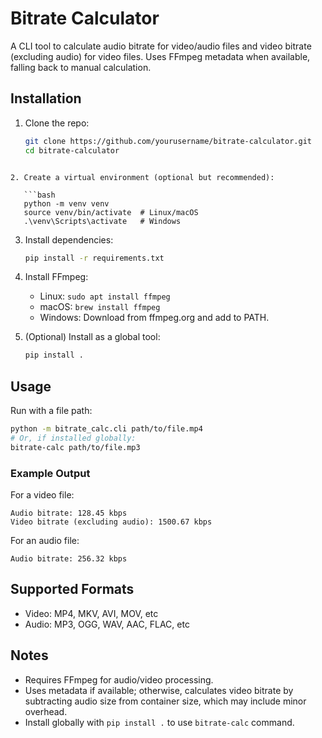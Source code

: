 # Bitrate Calculator

A CLI tool to calculate audio bitrate for video/audio files and video bitrate (excluding audio) for video files. Uses FFmpeg metadata when available, falling back to manual calculation.

## Installation

1. Clone the repo:
   ```bash
   git clone https://github.com/yourusername/bitrate-calculator.git
   cd bitrate-calculator
```

2. Create a virtual environment (optional but recommended):

   ```bash
   python -m venv venv
   source venv/bin/activate  # Linux/macOS
   .\venv\Scripts\activate   # Windows
   ```

3. Install dependencies:

   ```bash
   pip install -r requirements.txt
   ```

4. Install FFmpeg:

   - Linux: `sudo apt install ffmpeg`
   - macOS: `brew install ffmpeg`
   - Windows: Download from ffmpeg.org and add to PATH.

5. (Optional) Install as a global tool:

   ```bash
   pip install .
   ```

## Usage

Run with a file path:

```bash
python -m bitrate_calc.cli path/to/file.mp4
# Or, if installed globally:
bitrate-calc path/to/file.mp3
```

### Example Output

For a video file:

```
Audio bitrate: 128.45 kbps
Video bitrate (excluding audio): 1500.67 kbps
```

For an audio file:

```
Audio bitrate: 256.32 kbps
```

## Supported Formats

- Video: MP4, MKV, AVI, MOV, etc
- Audio: MP3, OGG, WAV, AAC, FLAC, etc

## Notes

- Requires FFmpeg for audio/video processing.
- Uses metadata if available; otherwise, calculates video bitrate by subtracting audio size from container size, which may include minor overhead.
- Install globally with `pip install .` to use `bitrate-calc` command.